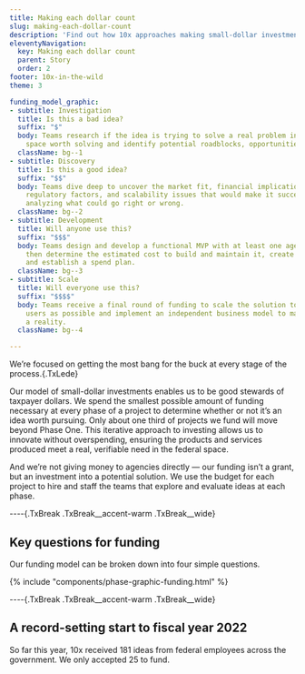 ```yaml
---
title: Making each dollar count
slug: making-each-dollar-count
description: 'Find out how 10x approaches making small-dollar investments pay off big for good-for-government tech. '
eleventyNavigation:
  key: Making each dollar count
  parent: Story
  order: 2
footer: 10x-in-the-wild
theme: 3

funding_model_graphic:
- subtitle: Investigation
  title: Is this a bad idea?
  suffix: "$"
  body: Teams research if the idea is trying to solve a real problem in the federal
    space worth solving and identify potential roadblocks, opportunities, and reach.
  className: bg--1
- subtitle: Discovery
  title: Is this a good idea?
  suffix: "$$"
  body: Teams dive deep to uncover the market fit, financial implication, timeline,
    regulatory factors, and scalability issues that would make it successful, while
    analyzing what could go right or wrong.
  className: bg--2
- subtitle: Development
  title: Will anyone use this?
  suffix: "$$$"
  body: Teams design and develop a functional MVP with at least one agency customer,
    then determine the estimated cost to build and maintain it, create a roadmap,
    and establish a spend plan.
  className: bg--3
- subtitle: Scale
  title: Will everyone use this?
  suffix: "$$$$"
  body: Teams receive a final round of funding to scale the solution to as many
    users as possible and implement an independent business model to make this thing
    a reality.
  className: bg--4

---
```

We’re focused on getting the most bang for the buck at every stage of the process.{.TxLede}

Our model of small-dollar investments enables us to be good stewards of taxpayer dollars. We spend the smallest possible amount of funding necessary at every phase of a project to determine whether or not it’s an idea worth pursuing. Only about one third of projects we fund will move beyond Phase One. This iterative approach to investing allows us to innovate without overspending, ensuring the products and services produced meet a real, verifiable need in the federal space.

And we’re not giving money to agencies directly — our funding isn’t a grant, but an investment into a potential solution. We use the budget for each project to hire and staff the teams that explore and evaluate ideas at each phase.

----{.TxBreak .TxBreak__accent-warm .TxBreak__wide}
## Key questions for funding
Our funding model can be broken down into four simple questions.

{% include "components/phase-graphic-funding.html" %}


----{.TxBreak .TxBreak__accent-warm .TxBreak__wide}

## A record-setting start to fiscal year 2022
So far this year, 10x received 181 ideas from federal employees across the government. We only accepted 25 to fund.
